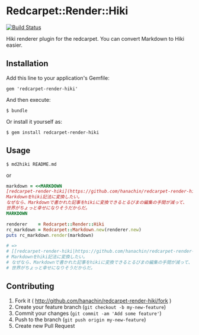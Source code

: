# Redcarpet::Render::Hiki
[![Build Status](https://travis-ci.org/hanachin/redcarpet-render-hiki.svg)](https://travis-ci.org/hanachin/redcarpet-render-hiki)

Hiki renderer plugin for the redcarpet. You can convert Markdown to Hiki easier.

## Installation

Add this line to your application's Gemfile:

    gem 'redcarpet-render-hiki'

And then execute:

    $ bundle

Or install it yourself as:

    $ gem install redcarpet-render-hiki

## Usage

```console
$ md2hiki README.md
```

or

```rb
markdown = <<MARKDOWN
[redcarpet-render-hiki](https://github.com/hanachin/redcarpet-render-hiki)で、
Markdownをhiki記法に変換したい。
なぜなら、Markdownで書かれた記事をhikiに変換できるとるびまの編集の手間が減って、
世界がちょっと幸せになりそうだからだ。
MARKDOWN

renderer    = Redcarpet::Render::Hiki
rc_markdown = Redcarpet::Markdown.new(renderer.new)
puts rc_markdown.render(markdown)

# =>
# [[redcarpet-render-hiki|https://github.com/hanachin/redcarpet-render-hiki]]で、
# Markdownをhiki記法に変換したい。
# なぜなら、Markdownで書かれた記事をhikiに変換できるとるびまの編集の手間が減って、
# 世界がちょっと幸せになりそうだからだ。
```

## Contributing

1. Fork it ( http://github.com/hanachin/redcarpet-render-hiki/fork )
2. Create your feature branch (`git checkout -b my-new-feature`)
3. Commit your changes (`git commit -am 'Add some feature'`)
4. Push to the branch (`git push origin my-new-feature`)
5. Create new Pull Request
